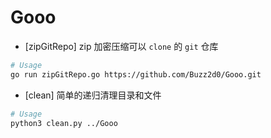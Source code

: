 # Gooo

- [zipGitRepo] zip 加密压缩可以 `clone` 的 `git` 仓库

```bash
# Usage
go run zipGitRepo.go https://github.com/Buzz2d0/Gooo.git
```

- [clean] 简单的递归清理目录和文件

```bash
# Usage
python3 clean.py ../Gooo
```
